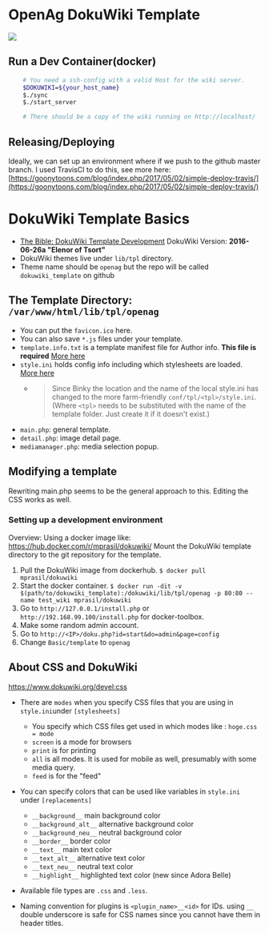 # OpenAg DokuWiki Template

![](https://travis-ci.org/OpenAgInitiative/dokuwiki_template.svg?branch=master)

## Run a Dev Container(docker)

```bash
	# You need a ssh-config with a valid Host for the wiki server.
	$DOKUWIKI=${your_host_name}
	$./sync
	$./start_server

	# There should be a copy of the wiki running on http://localhost/
```

## Releasing/Deploying

Ideally, we can set up an environment where if we push to the github master branch.
I used TravisCI to do this, see more here: [https://goonytoons.com/blog/index.php/2017/05/02/simple-deploy-travis/](https://goonytoons.com/blog/index.php/2017/05/02/simple-deploy-travis/)

# DokuWiki Template Basics

- [The Bible: DokuWiki Template Development](https://www.dokuwiki.org/devel:templates)
DokuWiki Version: __2016-06-26a "Elenor of Tsort"__
- DokuWiki themes live under `lib/tpl` directory.
- Theme name should be `openag` but the repo will be called `dokuwiki_template` on github

## The Template Directory: `/var/www/html/lib/tpl/openag`

- You can put the `favicon.ico` here.
- You can also save `*.js` files under your template.
- `template.info.txt` is a template manifest file for Author info. __This file is required__ [More here](https://www.dokuwiki.org/devel:template_info)
- `style.ini` holds config info including which stylesheets are loaded. [More here](https://www.dokuwiki.org/devel:style.ini)
	- >Since Binky the location and the name of the local style.ini has changed to the more farm-friendly `conf/tpl/<tpl>/style.ini`. (Where `<tpl>` needs to be substituted with the name of the template folder. Just create it if it doesn't exist.)
- `main.php`: general template.
- `detail.php`: image detail page.
- `mediamanager.php`: media selection popup.

## Modifying a template

Rewriting main.php seems to be the general approach to this. Editing the CSS works as well.

### Setting up a development environment

Overview:
Using a docker image like: https://hub.docker.com/r/mprasil/dokuwiki/
Mount the DokuWiki template directory to the git repository for the template.

1. Pull the DokuWiki image from dockerhub. `$ docker pull mprasil/dokuwiki`
1. Start the docker container. `$ docker run -dit -v $(path/to/dokuwiki_template):/dokuwiki/lib/tpl/openag -p 80:80 --name test_wiki mprasil/dokuwiki`
1. Go to `http://127.0.0.1/install.php` or `http://192.168.99.100/install.php` for docker-toolbox.
1. Make some random admin account.
1. Go to `http://<IP>/doku.php?id=start&do=admin&page=config`
1. Change `Basic/template` to `openag`

## About CSS and DokuWiki

https://www.dokuwiki.org/devel:css

- There are `modes` when you specify CSS files that you are using in `style.ini`under `[stylesheets]`
	- You specify which CSS files get used in which modes like : `hoge.css = mode`
	- `screen` is a mode for browsers
	- `print` is for printing
	- `all` is all modes. It is used for mobile as well, presumably with some media query.
	- `feed` is for the "feed"
- You can specify colors that can be used like variables in `style.ini` under `[replacements]`
	- `__background__`	main background color
	- `__background_alt__`	alternative background color
	- `__background_neu__`	neutral background color
	- `__border__`	border color
	- `__text__` main text color
	- `__text_alt__`	alternative text color
	- `__text_neu__`	neutral text color
	- `__highlight__`	highlighted text color (new since Adora Belle)

- Available file types are `.css` and `.less`.
- Naming convention for plugins is `<plugin_name>__<id>` for IDs. using `__` double underscore is safe for CSS names since you cannot have them in header titles.
